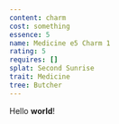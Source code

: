 ```yaml
---
content: charm
cost: something
essence: 5
name: Medicine e5 Charm 1
rating: 5
requires: []
splat: Second Sunrise
trait: Medicine
tree: Butcher
---
```


Hello **world**!
